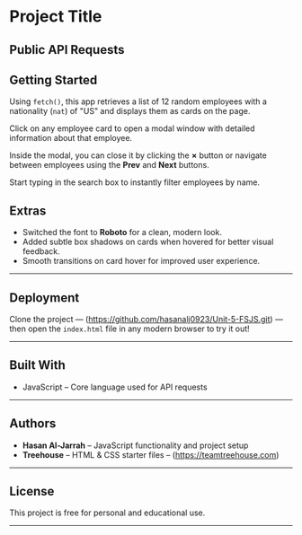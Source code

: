 # Project Title  
## Public API Requests

## Getting Started

Using `fetch()`, this app retrieves a list of 12 random employees with a nationality (`nat`) of "US" and displays them as cards on the page.

Click on any employee card to open a modal window with detailed information about that employee.

Inside the modal, you can close it by clicking the **×** button or navigate between employees using the **Prev** and **Next** buttons.

Start typing in the search box to instantly filter employees by name.

## Extras

- Switched the font to **Roboto** for a clean, modern look.  
- Added subtle box shadows on cards when hovered for better visual feedback.  
- Smooth transitions on card hover for improved user experience.

****  
## Deployment

Clone the project — (https://github.com/hasanalj0923/Unit-5-FSJS.git) — then open the `index.html` file in any modern browser to try it out!

****  
## Built With

- JavaScript – Core language used for API requests

****  
## Authors

- **Hasan Al-Jarrah** – JavaScript functionality and project setup  
- **Treehouse** – HTML & CSS starter files – (https://teamtreehouse.com)  

****  
## License

This project is free for personal and educational use.
****
